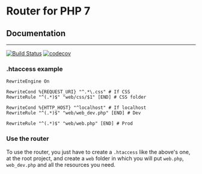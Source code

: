 # Router for PHP 7

## Documentation
---------------

[![Build Status](https://travis-ci.org/cmoclyn/router.svg?branch=master-7)](https://travis-ci.org/cmoclyn/router)
[![codecov](https://codecov.io/gh/cmoclyn/router/branch/master-7/graph/badge.svg)](https://codecov.io/gh/cmoclyn/router)


### .htaccess example
```htaccess
RewriteEngine On

RewriteCond %{REQUEST_URI} "^.*\.css" # If CSS
RewriteRule "^(.*)$" "web/css/$1" [END] # CSS folder

RewriteCond %{HTTP_HOST} "^localhost" # If localhost
RewriteRule "^(.*)$" "web/web_dev.php" [END] # Dev

RewriteRule "^(.*)$" "web/web.php" [END] # Prod
```

### Use the router

To use the router, you just have to create a `.htaccess` like the above's one, at the root project, and create a `web` folder in which you will put `web.php`, `web_dev.php` and all the resources you need.
